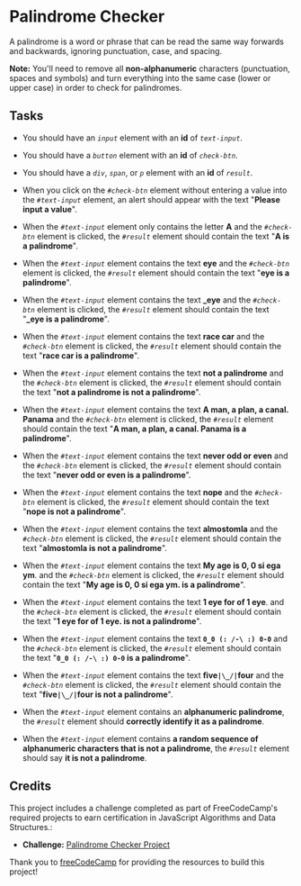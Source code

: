 # Palindrome Checker

A palindrome is a word or phrase that can be read the same way forwards and backwards, ignoring punctuation, case, and spacing.

__Note:__ You'll need to remove all __non-alphanumeric__ characters (punctuation, spaces and symbols) and turn everything into the same case (lower or upper case) in order to check for palindromes.


## Tasks

- You should have an *`input`* element with an __id__ of *`text-input`*.

- You should have a *`button`* element with an __id__ of *`check-btn`*.

- You should have a *`div`*, *`span`*, or *`p`* element with an __id__ of *`result`*.

- When you click on the *`#check-btn`* element without entering a value into the *`#text-input`* element, an alert should appear with the text "**Please input a value**".

- When the *`#text-input`* element only contains the letter **A** and the *`#check-btn`* element is clicked, the *`#result`* element should contain the text "**A is a palindrome**".


- When the *`#text-input`* element contains the text **eye** and the *`#check-btn`* element is clicked, the *`#result`* element should contain the text "**eye is a palindrome**".

- When the *`#text-input`* element contains the text **_eye** and the *`#check-btn`* element is clicked, the *`#result`* element should contain the text "**_eye is a palindrome**".

- When the *`#text-input`* element contains the text **race car** and the *`#check-btn`* element is clicked, the *`#result`* element should contain the text "**race car is a palindrome**".

- When the *`#text-input`* element contains the text **not a palindrome** and the *`#check-btn`* element is clicked, the *`#result`* element should contain the text "**not a palindrome is not a palindrome**".

- When the *`#text-input`* element contains the text **A man, a plan, a canal. Panama** and the *`#check-btn`* element is clicked, the *`#result`* element should contain the text "**A man, a plan, a canal. Panama is a palindrome**".

- When the *`#text-input`* element contains the text **never odd or even** and the *`#check-btn`* element is clicked, the *`#result`* element should contain the text "**never odd or even is a palindrome**".

- When the *`#text-input`* element contains the text **nope** and the *`#check-btn`* element is clicked, the *`#result`* element should contain the text "**nope is not a palindrome**".

- When the *`#text-input`* element contains the text **almostomla** and the *`#check-btn`* element is clicked, the *`#result`* element should contain the text "**almostomla is not a palindrome**".

- When the *`#text-input`* element contains the text **My age is 0, 0 si ega ym**. and the *`#check-btn`* element is clicked, the *`#result`* element should contain the text "**My age is 0, 0 si ega ym. is a palindrome**".

- When the *`#text-input`* element contains the text **1 eye for of 1 eye**. and the *`#check-btn`* element is clicked, the *`#result`* element should contain the text "**1 eye for of 1 eye. is not a palindrome**".

- When the *`#text-input`* element contains the text **`0_0 (: /-\ :) 0-0`** and the *`#check-btn`* element is clicked, the *`#result`* element should contain the text "**`0_0 (: /-\ :) 0-0` is a palindrome**".

- When the *`#text-input`* element contains the text **five`|\_/|`four** and the *`#check-btn`* element is clicked, the *`#result`* element should contain the text "**five`|\_/|`four is not a palindrome**".

- When the *`#text-input`* element contains an **alphanumeric palindrome**, the *`#result`* element should **correctly identify it as a palindrome**.

- When the *`#text-input`* element contains **a random sequence of alphanumeric characters that is not a palindrome**, the *`#result`* element should say **it is not a palindrome**.


## Credits

This project includes a challenge completed as part of FreeCodeCamp's required projects to earn certification in JavaScript Algorithms and Data Structures.:

- **Challenge:** [Palindrome Checker Project](https://bash4dev.github.io/palindromechecker/)

Thank you to [freeCodeCamp](https://www.freecodecamp.org) for providing the resources to build this project!
